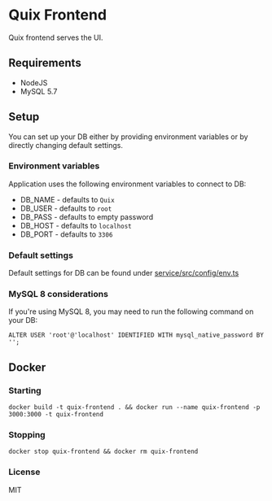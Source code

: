# Quix Frontend
Quix frontend serves the UI.


## Requirements
* NodeJS
* MySQL 5.7

## Setup
You can set up your DB either by providing environment variables or by directly changing default settings.

### Environment variables
Application uses the following environment variables to connect to DB:
* DB_NAME - defaults to `Quix`
* DB_USER - defaults to `root`
* DB_PASS - defaults to empty password
* DB_HOST - defaults to `localhost`
* DB_PORT - defaults to `3306`

### Default settings
Default settings for DB can be found under [service/src/config/env.ts](./service/src/config/env.ts)

### MySQL 8 considerations
If you're using MySQL 8, you may need to run the following command on your DB:
``` 
ALTER USER 'root'@'localhost' IDENTIFIED WITH mysql_native_password BY '';
```

## Docker

### Starting
```
docker build -t quix-frontend . && docker run --name quix-frontend -p 3000:3000 -t quix-frontend
```

### Stopping 
```
docker stop quix-frontend && docker rm quix-frontend
```

### License
MIT
